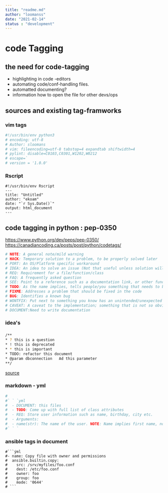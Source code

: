 ```yaml
---
title: "readme.md"
author: "loomanss"
date: "2021-02-14"
status : "development"
---
```



# code Tagging

## the need for code-tagging

- highlighting in code -editors
- automating code/conf-handling files.
- automatted documenting?
- information how to open the file for other devs/ops



## sources and existing tag-framworks

### vim tags 

```bash
#!/usr/bin/env python3
# encoding: utf-8
# Author: sloomans
# vim: fileencoding=utf-8 tabstop=4 expandtab shiftwidth=4
# pylint: disable=C0103,C0301,W1202,W0212
# escape=`
# version = '1.0.0'
```
### Rscript

```
#!/usr/bin/env Rscript
---
title: "Untitled"
author: "ekoam"
date: "`r Sys.Date()`"
output: html_document
---
```


## code tagging in python : pep-0350
https://www.python.org/dev/peps/pep-0350/
https://canadiancoding.ca/posts/post/python/codetags/
```bash
# NOTE: A general note/mild warning
# HACK: Temporary solution to a problem, to be properly solved later
# PORT: An OS/Platform specific workaround
# IDEA: An idea to solve an issue (Not that useful unless solution will take time to implement)
# REQ: Requirement for a file/function/class
# FAQ: A frequently asked question
# SEE: Point to a reference such as a documentation link, or other function
# TODO: As the name implies, tells people/you something that needs to be done (very useful for multi-day/multi-developer projects)
# FIXME: Addresses a problem that should be fixed in the code
# BUG: Identifies a known bug
# WONTFIX: Put next to something you know has an unintended/unexpected outcome, but have no intention to fix
# CAVEAT: A caveat to the implementation; something that is not so obvious to layman's, or first time users necessarily
# DOCUMENT:Need to write documentation
```

### idea's

###

```bash
/**
* ? this is a question
* ! this is deprecated
* * this is important
* TODO: refactor this document
* @param dbconnection   Ad this parameter 
**/
```

[source](https://raw.githubusercontent.com/jbgutierrez/vim-better-comments/master/images/screenshoot.gif)

###  markdown - yml
```bash
#
#` ` `yml
#  - DOCUMENT: this files 
#  - TODO: Come up with full list of class attributes
#  - REQ: Store user information such as name, birthday, city etc.
#  - Arguments:
#  - name(str): The name of the user. NOTE: Name implies first name, not necessarily full name
#` ` `
```



###   ansible tags in document
```
#```ýml
#- name: Copy file with owner and permissions
#  ansible.builtin.copy:
#    src: /srv/myfiles/foo.conf
#    dest: /etc/foo.conf
#    owner: foo
#    group: foo
#    mode: '0644'
# ```
```
